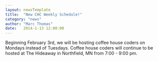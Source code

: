 ```yaml
---
layout: newsTemplate
title:  "New CHC Weekly Schedule!"
category: "news"
author: "Marc Thomas"
date:   2014-1-13 12:00:00
---
```


Beginning February 3rd, we will be hosting coffee house coders on Mondays instead of Tuesdays. Coffee house coders will continue to be hosted at The Hideaway in Northfield, MN from 7:00 - 9:00 pm.
